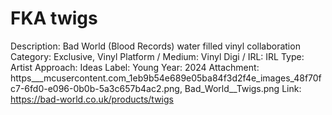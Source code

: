 # FKA twigs

Description: Bad World (Blood Records) water filled vinyl collaboration
Category: Exclusive, Vinyl
Platform / Medium: Vinyl
Digi / IRL: IRL
Type: Artist
Approach: Ideas
Label: Young
Year: 2024
Attachment: https___mcusercontent.com_1eb9b54e689e05ba84f3d2f4e_images_48f70fc7-6fd0-e096-0b0b-5a3c657b4ac2.png, Bad_World__Twigs.png
Link: https://bad-world.co.uk/products/twigs